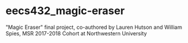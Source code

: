 # eecs432_magic-eraser
"Magic Eraser" final project, co-authored by Lauren Hutson and William Spies, MSR 2017-2018 Cohort at Northwestern University 

